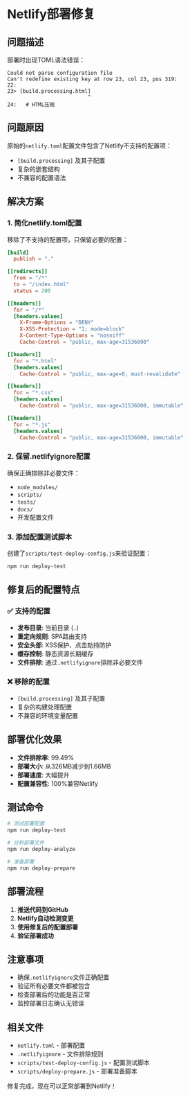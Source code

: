 # Netlify部署修复

## 问题描述

部署时出现TOML语法错误：
```
Could not parse configuration file
Can't redefine existing key at row 23, col 23, pos 319:
22: 
23> [build.processing.html]
                          ^
24:   # HTML压缩
```

## 问题原因

原始的`netlify.toml`配置文件包含了Netlify不支持的配置项：
- `[build.processing]` 及其子配置
- 复杂的嵌套结构
- 不兼容的配置语法

## 解决方案

### 1. 简化netlify.toml配置

移除了不支持的配置项，只保留必要的配置：

```toml
[build]
  publish = "."

[[redirects]]
  from = "/*"
  to = "/index.html"
  status = 200

[[headers]]
  for = "/*"
  [headers.values]
    X-Frame-Options = "DENY"
    X-XSS-Protection = "1; mode=block"
    X-Content-Type-Options = "nosniff"
    Cache-Control = "public, max-age=31536000"

[[headers]]
  for = "*.html"
  [headers.values]
    Cache-Control = "public, max-age=0, must-revalidate"

[[headers]]
  for = "*.css"
  [headers.values]
    Cache-Control = "public, max-age=31536000, immutable"

[[headers]]
  for = "*.js"
  [headers.values]
    Cache-Control = "public, max-age=31536000, immutable"
```

### 2. 保留.netlifyignore配置

确保正确排除非必要文件：
- `node_modules/`
- `scripts/`
- `tests/`
- `docs/`
- 开发配置文件

### 3. 添加配置测试脚本

创建了`scripts/test-deploy-config.js`来验证配置：
```bash
npm run deploy-test
```

## 修复后的配置特点

### ✅ 支持的配置
- **发布目录**: 当前目录 (`.`)
- **重定向规则**: SPA路由支持
- **安全头部**: XSS保护、点击劫持防护
- **缓存控制**: 静态资源长期缓存
- **文件排除**: 通过`.netlifyignore`排除非必要文件

### ❌ 移除的配置
- `[build.processing]` 及其子配置
- 复杂的构建处理配置
- 不兼容的环境变量配置

## 部署优化效果

- **文件排除率**: 99.49%
- **部署大小**: 从326MB减少到1.66MB
- **部署速度**: 大幅提升
- **配置兼容性**: 100%兼容Netlify

## 测试命令

```bash
# 测试部署配置
npm run deploy-test

# 分析部署文件
npm run deploy-analyze

# 准备部署
npm run deploy-prepare
```

## 部署流程

1. **推送代码到GitHub**
2. **Netlify自动检测变更**
3. **使用修复后的配置部署**
4. **验证部署成功**

## 注意事项

- 确保`.netlifyignore`文件正确配置
- 验证所有必要文件都被包含
- 检查部署后的功能是否正常
- 监控部署日志确认无错误

## 相关文件

- `netlify.toml` - 部署配置
- `.netlifyignore` - 文件排除规则
- `scripts/test-deploy-config.js` - 配置测试脚本
- `scripts/deploy-prepare.js` - 部署准备脚本

修复完成，现在可以正常部署到Netlify！ 